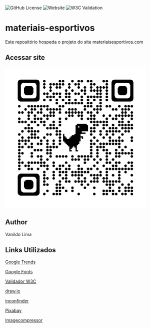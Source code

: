 ![GitHub License](https://img.shields.io/github/license/nildinho/materiais-esportivos)
![Website](https://img.shields.io/website?url=https%3A%2F%2Fnildinho.github.io%2Fmateriais-esportivos%2F)
![W3C Validation](https://img.shields.io/w3c-validation/html?targetUrl=https%3A%2F%2Fnildinho.github.io%2Fmateriais-esportivos%2F)





# materiais-esportivos
Este repositório hospeda o projeto do site materiaisesportivos.com
## Acessar site
![Qrcode](https://github.com/nildinho/materiais-esportivos/blob/main/doc/qrcode_nildinho.github.io.png)
## Author 
Vanildo Lima
## Links Utilizados 
[Google Trends](https://trends.google.com.br/trends/)

[Google Fonts](https://fonts.google.com/)

[Validador W3C](https://validator.w3.org/)

[draw.io](https://app.diagrams.net/)

[inconfinder](https://www.iconfinder.com/)

[Pixabay](https://pixabay.com/pt/)

[Imagecompressor](https://imagecompressor.com/pt/)

